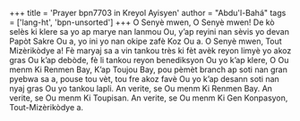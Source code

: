 +++
title = 'Prayer bpn7703 in Kreyol Ayisyen'
author = "Abdu'l-Bahá"
tags = ['lang-ht', 'bpn-unsorted']
+++
O Senyè mwen, O Senyè mwen! De kò selès ki klere sa yo ap marye nan lanmou Ou, y’ap reyini nan sèvis yo devan Papòt Sakre Ou a, yo ini yo nan okipe zafè Koz Ou a. O Senyè mwen, Tout Mizèrikòdye a! Fè maryaj sa a vin tankou très ki fèt avèk reyon limyè yo akoz gras Ou k’ap debòde, fè li tankou reyon benediksyon Ou yo k’ap klere, O Ou menm Ki Renmen Bay, K’ap Toujou Bay, pou pèmèt branch ap soti nan gran pyebwa sa a, pouse tou vèt, tou fre akoz favè Ou yo k’ap desann soti nan nyaj gras Ou yo tankou lapli.
An verite, se Ou menm Ki Renmen Bay. An verite, se Ou menm Ki Toupisan. An verite, se Ou menm Ki Gen Konpasyon, Tout-Mizèrikòdye a.
